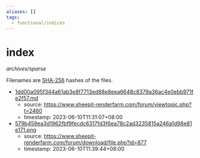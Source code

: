 ```yaml
---
aliases: []
tags:
  - functional/indices
---
```


# index
_archives/sparse_

Filenames are [SHA-256](SHA-2.md) hashes of the files.

- [1dd00a095f344a61ab3e8f7713ed88e8eea6648c8379a36ac4e0ebb971fe2f57.md](1dd00a095f344a61ab3e8f7713ed88e8eea6648c8379a36ac4e0ebb971fe2f57.md)
  - source: https://www.sheepit-renderfarm.com/forum/viewtopic.php?t=2460
  - timestamp: 2023-06-10T11:31:07+08:00
- [579b459ea3d1962fbf9fecdc6317fd3f6ea78c2ad3235815a246a1d98e81e171.png](579b459ea3d1962fbf9fecdc6317fd3f6ea78c2ad3235815a246a1d98e81e171.png)
  - source: https://www.sheepit-renderfarm.com/forum/download/file.php?id=877
  - timestamp: 2023-06-10T11:39:44+08:00

